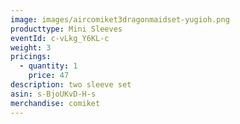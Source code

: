 ```yaml
---
image: images/aircomiket3dragonmaidset-yugioh.png
producttype: Mini Sleeves
eventId: c-vLkg_Y6KL-c
weight: 3
pricings:
  - quantity: 1
    price: 47
description: two sleeve set
asin: s-BjoUKvD-H-s
merchandise: comiket
---
```


